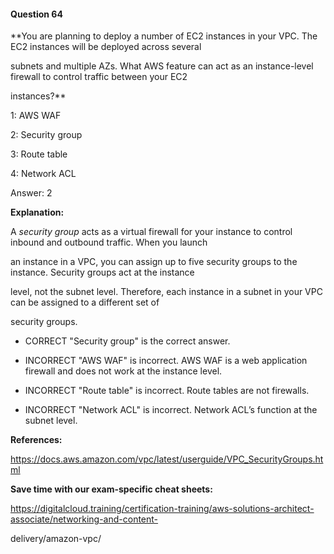 #### Question  64


**You are planning to deploy a number of EC2 instances in your VPC. The EC2 instances will be deployed across several

subnets and multiple AZs. What AWS feature can act as an instance-level firewall to control traffic between your EC2

instances?**


1: AWS WAF


2: Security group


3: Route table


4: Network ACL


Answer: 2


**Explanation:**


A _security group_ acts as a virtual firewall for your instance to control inbound and outbound traffic. When you launch

an instance in a VPC, you can assign up to five security groups to the instance. Security groups act at the instance

level, not the subnet level. Therefore, each instance in a subnet in your VPC can be assigned to a different set of

security groups.


- CORRECT "Security group" is the correct answer.


- INCORRECT "AWS WAF" is incorrect. AWS WAF is a web application firewall and does not work at the instance level.


- INCORRECT "Route table" is incorrect. Route tables are not firewalls.


- INCORRECT "Network ACL" is incorrect. Network ACL’s function at the subnet level.


**References:**


https://docs.aws.amazon.com/vpc/latest/userguide/VPC_SecurityGroups.html


**Save time with our exam-specific cheat sheets:**


https://digitalcloud.training/certification-training/aws-solutions-architect-associate/networking-and-content-

delivery/amazon-vpc/

